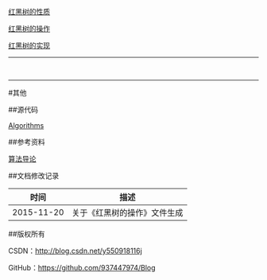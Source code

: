 [红黑树的性质](https://github.com/937447974/Blog/blob/master/算法/红黑树的性质.md)

[红黑树的操作](https://github.com/937447974/Blog/blob/master/算法/红黑树的操作.md)

[红黑树的实现](https://github.com/937447974/Blog/blob/master/算法/红黑树的实现.md)

----


&#160;

----------

#其他

##源代码

[Algorithms](https://github.com/937447974/Algorithms)

##参考资料

[算法导论](https://github.com/937447974/LearningMaterials)

##文档修改记录

| 时间 | 描述 |
| ---- | ---- |
| 2015-11-20 | 关于《红黑树的操作》文件生成 |

##版权所有

CSDN：http://blog.csdn.net/y550918116j

GitHub：https://github.com/937447974/Blog